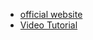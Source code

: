 + [official website](http://qtdoc.cutebook.net/qtdoc/index.html)
+ [Video Tutorial](https://www.youtube.com/watch?v=nscgFv4l53w&list=PLUbFnGajtZlXbrbdlraCe3LMC_YH5abao)
